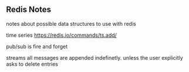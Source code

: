 ## Redis Notes
notes about possible data structures to use with redis

time series
https://redis.io/commands/ts.add/

pub/sub is fire and forget

streams all messages are appended indefinetly. unless the user explicitly asks to delete entries
